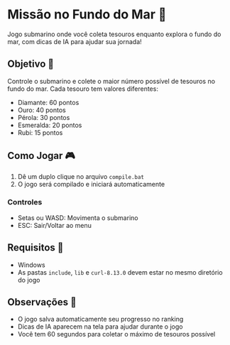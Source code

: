 # Missão no Fundo do Mar 🌊

Jogo submarino onde você coleta tesouros enquanto explora o fundo do mar, com dicas de IA para ajudar sua jornada!

## Objetivo 🎯
Controle o submarino e colete o maior número possível de tesouros no fundo do mar. Cada tesouro tem valores diferentes:
- Diamante: 60 pontos
- Ouro: 40 pontos
- Pérola: 30 pontos
- Esmeralda: 20 pontos
- Rubi: 15 pontos

## Como Jogar 🎮

1. Dê um duplo clique no arquivo `compile.bat`
2. O jogo será compilado e iniciará automaticamente

### Controles
- Setas ou WASD: Movimenta o submarino
- ESC: Sair/Voltar ao menu

## Requisitos 🔧
- Windows
- As pastas `include`, `lib` e `curl-8.13.0` devem estar no mesmo diretório do jogo

## Observações 📝
- O jogo salva automaticamente seu progresso no ranking
- Dicas de IA aparecem na tela para ajudar durante o jogo
- Você tem 60 segundos para coletar o máximo de tesouros possível 